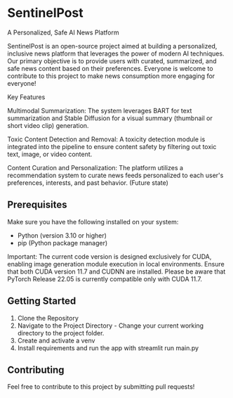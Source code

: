 # SentinelPost
A Personalized, Safe AI News Platform

SentinelPost is an open-source project aimed at building a personalized, inclusive news platform that leverages the power of modern AI techniques. Our primary objective is to provide users with curated, summarized, and safe news content based on their preferences. Everyone is welcome to contribute to this project to make news consumption more engaging for everyone!

Key Features

Multimodal Summarization: The system leverages BART for text summarization and Stable Diffusion for a visual summary (thumbnail or short video clip) generation.

Toxic Content Detection and Removal: A toxicity detection module is integrated into the pipeline to ensure content safety by filtering out toxic text, image, or video content.

Content Curation and Personalization: The platform utilizes a recommendation system to curate news feeds personalized to each user's preferences, interests, and past behavior. (Future state)


## Prerequisites

Make sure you have the following installed on your system:
- Python (version 3.10 or higher)
- pip (Python package manager)
  
Important: The current code version is designed exclusively for CUDA, enabling image generation module execution in local environments. Ensure that both CUDA version 11.7 and CUDNN are installed. Please be aware that PyTorch Release 22.05 is currently compatible only with CUDA 11.7.

## Getting Started

1. Clone the Repository
2. Navigate to the Project Directory - Change your current working directory to the project folder.
3. Create and activate a venv
4. Install requirements and run the app with streamlit run main.py

## Contributing

Feel free to contribute to this project by submitting pull requests!
